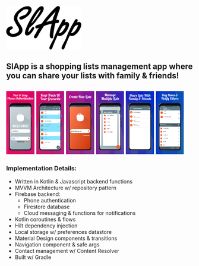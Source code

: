 <img src="mockup pics/slapp.png" width="40%">

## SlApp is a shopping lists management app where you can share your lists with family & friends!

<img src="mockup pics/image1.jpeg" width="15%"> <img src="mockup pics/image2.jpeg" width="15%"> <img src="mockup pics/image3.jpeg" width="15%"> <img src="mockup pics/image4.jpeg" width="15%"> <img src="mockup pics/image5.jpeg" width="15%"> <img src="mockup pics/image6.jpeg" width="15%">
---

### Implementation Details:
- Written in Kotlin & Javascript backend functions
- MVVM Architecture w/ repository pattern
- Firebase backend:
  - Phone authentication
  - Firestore database
  - Cloud messaging & functions for notifications
- Kotlin coroutines & flows
- Hilt dependency injection
- Local storage w/ preferences datastore
- Material Design components & transitions
- Navigation component & safe args
- Contact management w/ Content Resolver
- Built w/ Gradle
